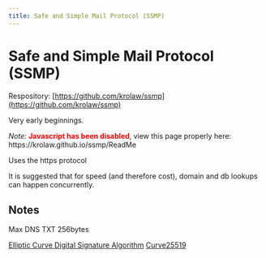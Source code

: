 ```yaml
---
title: Safe and Simple Mail Protocol (SSMP)
---
```

# Safe and Simple Mail Protocol (SSMP)

Respository: [https://github.com/krolaw/ssmp](https://github.com/krolaw/ssmp)

Very early beginnings.

<noscript>
<em>Note:</em> <strong style="color:red">Javascript has been disabled</strong>, view this page properly here: https://krolaw.github.io/ssmp/ReadMe
</noscript>

<script src="https://krolaw.github.io/wsd/wsd.js"></script>

Uses the https protocol

<sequence-diagram data="
title: Alice emails Bob
alias: A->ssmp.a.com
alias: B->ssmp.b.com
Alice->A: eMail\nto: bob@b.com\nbodyHash: <sha256>
A->B: eMail\nto: bob@b.com\nfrom: alice@a.com\ntime: 202105221515\nsignature: <sig>\nbodySig: <bodySig>
B-->A: Opportunity to reject:\nTime too far in past
note right: B: DB lookup secret code for\nalice@a.com in Bob's account
B->A: Request public key
A->B:Returns Key
note right: B: Signs time+secret with public key.\nChecks result matches signature.
note right: B: Reads Body - Signs time+secret+\nsha256 with public key
B-->A: Opportunity to reject
A-->Alice: Failed
B->A: Accepts email
A->Alice: Successful
"></sequence-diagram>

It is suggested that for speed (and therefore cost), domain and db lookups can happen concurrently.

<sequence-diagram data="
title: Alice and Bob Share Emails
alias: A->Alice
alias: B->Bob
alias: b.com->ssmp.b.com
alias: a.com->ssmp.a.com
A->a.com: Allow bob@b.com
a.com->b.com: bob@b.com->alice@a.com\ncode: abc123\ntime: 202105221515\nsignature: <sig>
b.com->a.com: Bob doesn't know you
a.com-->A: Pending
B->b.com: Allow alice@a.com
b.com->a.com: alice@a.com->bob@b.com\ncode: xyz456\ntime: 202105221515\nsignature: <sig>
a.com->b.com: Requests public key
b.com->a.com: Returns key
note right: a.com: Signs time+secret+\nalice->bob@b.com\nwith public key. Checks\nresult matches signature.
a.com->b.com: bob->alice@a.com\ncode: abc123
b.com->B: Emails successfully shared
A->a.com: Allow bob@b.com
a.com->A: Emails successfully shared
"></sequence-diagram>

## Notes
Max DNS TXT 256bytes

[Elliptic Curve Digital Signature Algorithm](https://en.wikipedia.org/wiki/Elliptic_Curve_Digital_Signature_Algorithm)
[Curve25519](https://en.wikipedia.org/wiki/Curve25519)